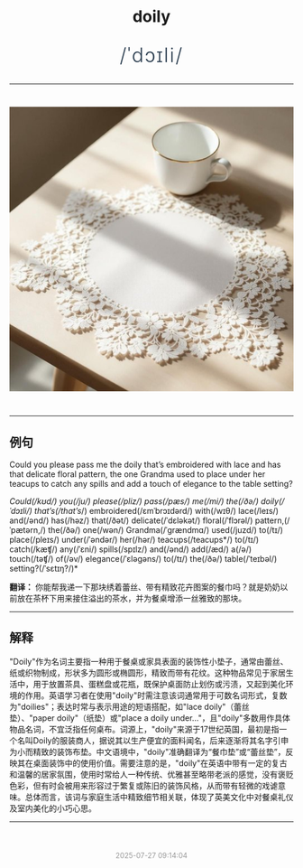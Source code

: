 <div align="center">

# doily

<div style="margin: 30px 0;">
<h1 style="font-size: 2.5em; font-weight: 300; letter-spacing: 2px; margin: 0; color: #2c3e50;">
/ˈdɔɪli/
</h1>
</div>

</div>

---

<div align="center" style="margin: 40px 0;">

![doily](images/doily.png)

</div>

---

## 例句

Could you please pass me the doily that’s embroidered with lace and has that delicate floral pattern, the one Grandma used to place under her teacups to catch any spills and add a touch of elegance to the table setting?

*Could(/kʊd/) you(/ju/) please(/pliz/) pass(/pæs/) me(/mi/) the(/ðə/) doily(/ˈdɔɪli/) that’s(/that’s*/) embroidered(/ɛmˈbrɔɪdərd/) with(/wɪθ/) lace(/leɪs/) and(/ənd/) has(/həz/) that(/ðət/) delicate(/ˈdɛləkət/) floral(/ˈflɔrəl/) pattern,(/ˈpætərn,/) the(/ðə/) one(/wən/) Grandma(/ˈgrændmɑ/) used(/juzd/) to(/tɪ/) place(/pleɪs/) under(/ˈəndər/) her(/hər/) teacups(/teacups*/) to(/tɪ/) catch(/kæʧ/) any(/ˈɛni/) spills(/spɪlz/) and(/ənd/) add(/æd/) a(/ə/) touch(/təʧ/) of(/əv/) elegance(/ˈɛləgəns/) to(/tɪ/) the(/ðə/) table(/ˈteɪbəl/) setting?(/ˈsɛtɪŋ?/)*

**翻译：** 你能帮我递一下那块绣着蕾丝、带有精致花卉图案的餐巾吗？就是奶奶以前放在茶杯下用来接住溢出的茶水，并为餐桌增添一丝雅致的那块。

---

## 解释

"Doily"作为名词主要指一种用于餐桌或家具表面的装饰性小垫子，通常由蕾丝、纸或织物制成，形状多为圆形或椭圆形，精致而带有花纹。这种物品常见于家居生活中，用于放置茶具、蛋糕盘或花瓶，既保护桌面防止划伤或污渍，又起到美化环境的作用。英语学习者在使用"doily"时需注意该词通常用于可数名词形式，复数为"doilies"；表达时常与表示用途的短语搭配，如"lace doily"（蕾丝垫）、"paper doily"（纸垫）或"place a doily under..."，且"doily"多数用作具体物品名词，不宜泛指任何桌布。词源上，"doily"来源于17世纪英国，最初是指一个名叫Doily的服装商人，据说其以生产便宜的面料闻名，后来逐渐将其名字引申为小而精致的装饰布垫。中文语境中，"doily"准确翻译为“餐巾垫”或“蕾丝垫”，反映其在桌面装饰中的使用价值。需要注意的是，"doily"在英语中带有一定的复古和温馨的居家氛围，使用时常给人一种传统、优雅甚至略带老派的感觉，没有褒贬色彩，但有时会被用来形容过于繁复或陈旧的装饰风格，从而带有轻微的戏谑意味。总体而言，该词与家庭生活中精致细节相关联，体现了英美文化中对餐桌礼仪及室内美化的小巧心思。


---

<div align="center" style="margin-top: 50px;">
<small style="color: #999; font-size: 0.9em;">2025-07-27 09:14:04</small>
</div>
